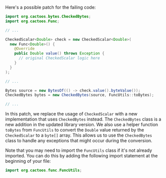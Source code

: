 Here's a possible patch for the failing code:
```java
import org.cactoos.bytes.CheckedBytes;
import org.cactoos.Func;

// ...

CheckedScalar<Double> check = new CheckedScalar<Double>(
  new Func<Double>() {
    @Override
    public Double value() throws Exception {
      // original CheckedScalar logic here
    }
  }
);

// ...

Bytes source = new BytesOf(() -> check.value().byteValue());
CheckedBytes bytes = new CheckedBytes(source, FuncUtils::toBytes);

// ...
```
In this patch, we replace the usage of `CheckedScalar` with a new implementation that uses `CheckedBytes` instead. The `CheckedBytes` class is a new addition in the updated library version. We also use a helper function `toBytes` from `FuncUtils` to convert the `Double` value returned by the `CheckedScalar` to a `byte[]` array. This allows us to use the `CheckedBytes` class to handle any exceptions that might occur during the conversion.

Note that you may need to import the `FuncUtils` class if it's not already imported. You can do this by adding the following import statement at the beginning of your file:
```java
import org.cactoos.func.FuncUtils;
```